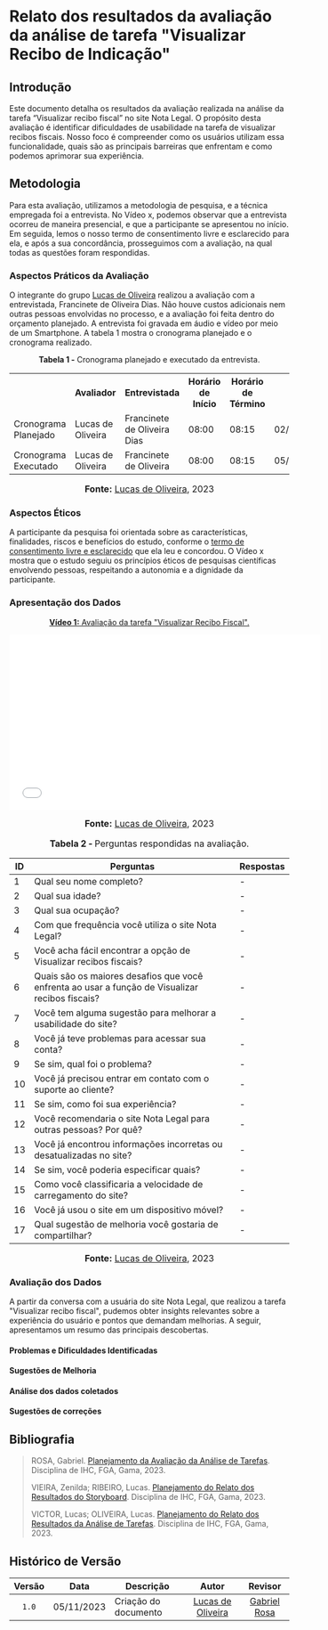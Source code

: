 # Relato dos resultados da avaliação da análise de tarefa "Visualizar Recibo de Indicação"

## Introdução
Este documento detalha os resultados da avaliação realizada na análise da tarefa “Visualizar recibo fiscal” no site Nota Legal. O propósito desta avaliação é identificar dificuldades de usabilidade na tarefa de visualizar recibos fiscais. Nosso foco é compreender como os usuários utilizam essa funcionalidade, quais são as principais barreiras que enfrentam e como podemos aprimorar sua experiência.
## Metodologia

Para esta avaliação, utilizamos a metodologia de pesquisa, e a técnica empregada foi a entrevista. No Vídeo x, podemos observar que a entrevista ocorreu de maneira presencial, e que a participante se apresentou no início. Em seguida, lemos o nosso termo de consentimento livre e esclarecido para ela, e após a sua concordância, prosseguimos com a avaliação, na qual todas as questões foram respondidas.
### Aspectos Práticos da Avaliação
O integrante do grupo [Lucas de Oliveira](https://github.com/LucasOliveiraDiasMarquesFerreira)  realizou a avaliação com a entrevistada, Francinete de Oliveira Dias. Não houve custos adicionais nem outras pessoas envolvidas no processo, e a avaliação foi feita dentro do orçamento planejado. A entrevista foi gravada em áudio e vídeo por meio de um Smartphone. A tabela 1 mostra o cronograma planejado e o cronograma realizado.

<div align="center">
<p><b>Tabela 1 -</b> Cronograma planejado e executado da entrevista.</p>
  
  <table>
  <tr>
    <th></th>
    <th>Avaliador</th>
    <th>Entrevistada</th>
    <th>Horário de Início</th>
    <th>Horário de Término</th>
    <th>Data</th>
    <th>Local</th>
  </tr>
  <tr>
    <td>Cronograma Planejado</td>
    <td>Lucas de Oliveira</td>
    <td>Francinete de Oliveira Dias</td>
    <td>08:00</td>
    <td>08:15</td>
    <td>02/11/2023</td>
    <td>Presencial</td>
  </tr>
  <tr>
    <td>Cronograma Executado</td>
    <td>Lucas de Oliveira</td>
    <td>Francinete de Oliveira</td>
    <td>08:00</td>
    <td>08:15</td>
    <td>05/11/2023</td>
    <td>Presencial</td>
  </tr>
</table>

<font size="3"><p style="text-align: center"><b>Fonte:</b> <a href="https://github.com/LucasOliveiraDiasMarquesFerreira">Lucas de Oliveira</a>, 2023</p></font>
</div>


### Aspectos Éticos

 A participante da pesquisa foi orientada sobre as características, finalidades, riscos e benefícios do estudo, conforme o [termo de consentimento livre e esclarecido](https://github.com/Interacao-Humano-Computador/2023.2-NotaLegal/blob/main/docs/design-avaliacao-desenvolvimento/planejamento_analise_tarefas.md#d---decidir-as-quest%C3%B5es-%C3%A9ticas) que ela leu e concordou. O Vídeo x mostra que o estudo seguiu os princípios éticos de pesquisas científicas envolvendo pessoas, respeitando a autonomia e a dignidade da participante.

### Apresentação dos Dados

<div align="center">
  
<p style="text-align: center"><a href="link do video aqui" target="blanket"><b>Vídeo 1:</b> Avaliação da tarefa "Visualizar Recibo Fiscal".</a></p>

<iframe width="560" height="315" src="link do video" title="Apresentação 4" frameborder="0" allow="accelerometer; autoplay; clipboard-write; encrypted-media; gyroscope; picture-in-picture" allowfullscreen></iframe>

<font size="3"><p style="text-align: center"><b>Fonte:</b> <a href="https://github.com/LucasOliveiraDiasMarquesFerreira">Lucas de Oliveira</a>, 2023</p></font>

</div>

<div align="center">
    <font size="3"><p style="text-align: center"><b>Tabela 2 - </b> Perguntas respondidas na avaliação.</p></font>
    <table>
        <thead>
            <tr>
                <th>ID</th>
                <th>Perguntas</th>
                <th>Respostas</th>
            </tr>
        </thead>
        <tbody>
            <tr>
                <td>1</td>
                <td>Qual seu nome completo?</td>
                <td>-</td>
            </tr>
            <tr>
                <td>2</td>
                <td>Qual sua idade?</td>
                <td>-</td>
            </tr>
            <tr>
                <td>3</td>
                <td>Qual sua ocupação?</td>
                <td>-</td>
            </tr>
            <tr>
                <td>4</td>
                <td>Com que frequência você utiliza o site Nota Legal?</td>
                <td>-</td>
            </tr>
            <tr>
                <td>5</td>
                <td>Você acha fácil encontrar a opção de Visualizar recibos fiscais?</td>
                <td>-</td>
            </tr>
            <tr>
                <td>6</td>
                <td>Quais são os maiores desafios que você enfrenta ao usar a função de Visualizar recibos fiscais?</td>
                <td>-</td>
            </tr>
            <tr>
                <td>7</td>
                <td>Você tem alguma sugestão para melhorar a usabilidade do site?</td>
                <td>-</td>
            </tr>
            <tr>
                <td>8</td>
                <td>Você já teve problemas para acessar sua conta?</td>
                <td>-</td>
            </tr>
            <tr>
                <td>9</td>
                <td>Se sim, qual foi o problema?</td>
                <td>-</td>
            </tr>
            <tr>
                <td>10</td>
                <td>Você já precisou entrar em contato com o suporte ao cliente?</td>
                <td>-</td>
            </tr>
            <tr>
                <td>11</td>
                <td>Se sim, como foi sua experiência?</td>
                <td>-</td>
            </tr>
            <tr>
                <td>12</td>
                <td>Você recomendaria o site Nota Legal para outras pessoas? Por quê?</td>
                <td>-</td>
            </tr>
            <tr>
                <td>13</td>
                <td>Você já encontrou informações incorretas ou desatualizadas no site?</td>
                <td>-</td>
            </tr>
            <tr>
                <td>14</td>
                <td>Se sim, você poderia especificar quais?</td>
                <td>-</td>
            </tr>
            <tr>
                <td>15</td>
                <td>Como você classificaria a velocidade de carregamento do site?</td>
                <td>-</td>
            </tr>
            <tr>
                <td>16</td>
                <td>Você já usou o site em um dispositivo móvel?</td>
                <td>-</td>
            </tr>
            <tr>
                <td>17</td>
                <td>Qual sugestão de melhoria você gostaria de compartilhar?</td>
                <td>-</td>
            </tr>
        </tbody>
    </table>
    <font size="3"><p style="text-align: center"><b>Fonte:</b> <a href="https://github.com/LucasOliveiraDiasMarquesFerreira">Lucas de Oliveira</a>, 2023</p></font>
</div>

### Avaliação dos Dados
A partir da conversa com a usuária do site Nota Legal, que realizou a tarefa "Visualizar recibo fiscal", pudemos obter insights relevantes sobre a experiência do usuário e pontos que demandam melhorias. A seguir, apresentamos um resumo das principais descobertas.
#### Problemas e Dificuldades Identificadas


#### Sugestões de Melhoria

#### Análise dos dados coletados


#### Sugestões de correções


## Bibliografia
> ROSA, Gabriel. [Planejamento da Avaliação da Análise de Tarefas](https://github.com/Interacao-Humano-Computador/2023.2-NotaLegal/blob/main/docs/design-avaliacao-desenvolvimento/planejamento_analise_tarefas.md). Disciplina de IHC, FGA, Gama, 2023.
>
> VIEIRA, Zenilda; RIBEIRO, Lucas. [Planejamento do Relato dos Resultados do Storyboard](https://github.com/Interacao-Humano-Computador/2023.2-NotaLegal/blob/main/docs/design-avaliacao-desenvolvimento/planejamento-relato_storyboard.md#planejamento-do-relato-dos-resultados-da-avalia%C3%A7%C3%A3o-do-storyboard). Disciplina de IHC, FGA, Gama, 2023.
>
> VICTOR, Lucas; OLIVEIRA, Lucas. [Planejamento do Relato dos Resultados da Análise de Tarefas](https://github.com/Interacao-Humano-Computador/2023.2-NotaLegal/blob/main/docs/design-avaliacao-desenvolvimento/planejamento_relato_tarefas2.md). Disciplina de IHC, FGA, Gama, 2023.

## Histórico de Versão

| Versão | Data       | Descrição            |                       Autor                        |                     Revisor                      |
| :----: | ---------- | -------------------- | :------------------------------------------------: | :----------------------------------------------: |
| `1.0`  | 05/11/2023 | Criação do documento |  [Lucas de Oliveira](https://github.com/LucasOliveiraDiasMarquesFerreira)    | [Gabriel Rosa](https://github.com/gabrielrosa09) |
